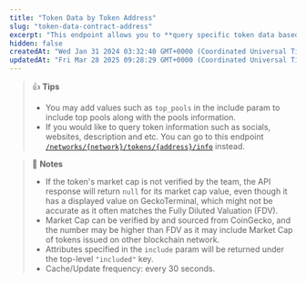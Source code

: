 ```yaml
---
title: "Token Data by Token Address"
slug: "token-data-contract-address"
excerpt: "This endpoint allows you to **query specific token data based on the provided token contract address on a network**"
hidden: false
createdAt: "Wed Jan 31 2024 03:32:40 GMT+0000 (Coordinated Universal Time)"
updatedAt: "Fri Mar 28 2025 09:28:29 GMT+0000 (Coordinated Universal Time)"
---
```

> 👍 **Tips**
> 
> - You may add values such as `top_pools` in the include param to include top pools along with the pools information.
> - If you would like to query token information such as socials, websites, description and etc. You can go to this endpoint [`/networks/{network}/tokens/{address}/info`](/reference/token-info-contract-address) instead.

> 📘 **Notes**
> 
> - If the token's market cap is not verified by the team, the API response will return `null` for its market cap value, even though it has a displayed value on GeckoTerminal, which might not be accurate as it often matches the Fully Diluted Valuation (FDV).
> - Market Cap can be verified by and sourced from CoinGecko, and the number may be higher than FDV as it may include Market Cap of tokens issued on other blockchain network.
> - Attributes specified in the `include` param will be returned under the top-level `"included"` key.
> - Cache/Update frequency: every 30 seconds.
